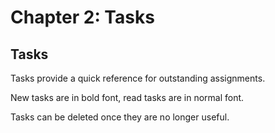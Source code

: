 # Chapter 2: Tasks
## Tasks
Tasks provide a quick reference for outstanding assignments.

New tasks are in bold font, read tasks are in normal font.

Tasks can be deleted once they are no longer useful.